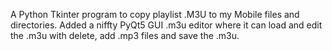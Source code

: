 A Python Tkinter program to copy playlist .M3U to my Mobile files and directories. Added a niffty PyQt5 GUI .m3u editor where it can load and edit the .m3u with delete, add .mp3 files and save the .m3u.